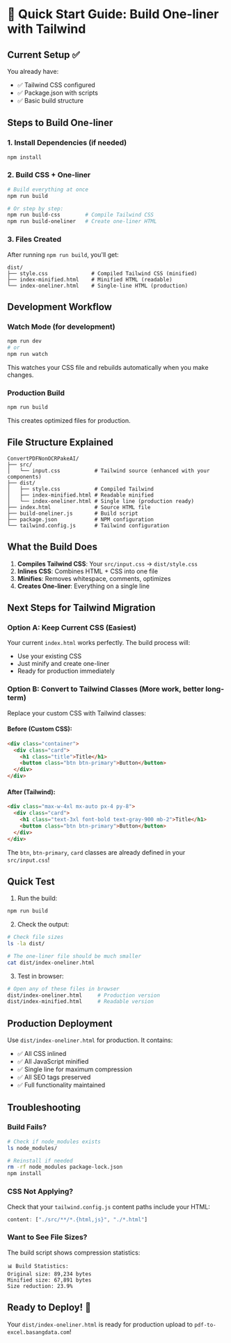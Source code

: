 # 🚀 Quick Start Guide: Build One-liner with Tailwind

## Current Setup ✅
You already have:
- ✅ Tailwind CSS configured
- ✅ Package.json with scripts
- ✅ Basic build structure

## Steps to Build One-liner

### 1. Install Dependencies (if needed)
```bash
npm install
```

### 2. Build CSS + One-liner
```bash
# Build everything at once
npm run build

# Or step by step:
npm run build-css        # Compile Tailwind CSS
npm run build-oneliner   # Create one-liner HTML
```

### 3. Files Created
After running `npm run build`, you'll get:
```
dist/
├── style.css              # Compiled Tailwind CSS (minified)
├── index-minified.html    # Minified HTML (readable)
└── index-oneliner.html    # Single-line HTML (production)
```

## Development Workflow

### Watch Mode (for development)
```bash
npm run dev
# or
npm run watch
```
This watches your CSS file and rebuilds automatically when you make changes.

### Production Build
```bash
npm run build
```
This creates optimized files for production.

## File Structure Explained

```
ConvertPDFNonOCRPakeAI/
├── src/
│   └── input.css           # Tailwind source (enhanced with your components)
├── dist/
│   ├── style.css           # Compiled Tailwind
│   ├── index-minified.html # Readable minified
│   └── index-oneliner.html # Single line (production ready)
├── index.html              # Source HTML file
├── build-oneliner.js       # Build script
├── package.json            # NPM configuration
└── tailwind.config.js      # Tailwind configuration
```

## What the Build Does

1. **Compiles Tailwind CSS**: Your `src/input.css` → `dist/style.css`
2. **Inlines CSS**: Combines HTML + CSS into one file
3. **Minifies**: Removes whitespace, comments, optimizes
4. **Creates One-liner**: Everything on a single line

## Next Steps for Tailwind Migration

### Option A: Keep Current CSS (Easiest)
Your current `index.html` works perfectly. The build process will:
- Use your existing CSS
- Just minify and create one-liner
- Ready for production immediately

### Option B: Convert to Tailwind Classes (More work, better long-term)

Replace your custom CSS with Tailwind classes:

#### Before (Custom CSS):
```html
<div class="container">
  <div class="card">
    <h1 class="title">Title</h1>
    <button class="btn btn-primary">Button</button>
  </div>
</div>
```

#### After (Tailwind):
```html
<div class="max-w-4xl mx-auto px-4 py-8">
  <div class="card">
    <h1 class="text-3xl font-bold text-gray-900 mb-2">Title</h1>
    <button class="btn btn-primary">Button</button>
  </div>
</div>
```

The `btn`, `btn-primary`, `card` classes are already defined in your `src/input.css`!

## Quick Test

1. Run the build:
```bash
npm run build
```

2. Check the output:
```bash
# Check file sizes
ls -la dist/

# The one-liner file should be much smaller
cat dist/index-oneliner.html
```

3. Test in browser:
```bash
# Open any of these files in browser
dist/index-oneliner.html     # Production version
dist/index-minified.html     # Readable version
```

## Production Deployment

Use `dist/index-oneliner.html` for production. It contains:
- ✅ All CSS inlined
- ✅ All JavaScript minified
- ✅ Single line for maximum compression
- ✅ All SEO tags preserved
- ✅ Full functionality maintained

## Troubleshooting

### Build Fails?
```bash
# Check if node_modules exists
ls node_modules/

# Reinstall if needed
rm -rf node_modules package-lock.json
npm install
```

### CSS Not Applying?
Check that your `tailwind.config.js` content paths include your HTML:
```javascript
content: ["./src/**/*.{html,js}", "./*.html"]
```

### Want to See File Sizes?
The build script shows compression statistics:
```
📊 Build Statistics:
Original size: 89,234 bytes
Minified size: 67,891 bytes
Size reduction: 23.9%
```

## Ready to Deploy! 🎉

Your `dist/index-oneliner.html` is ready for production upload to `pdf-to-excel.basangdata.com`!